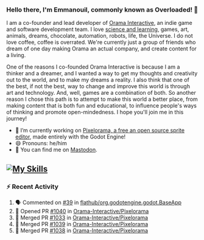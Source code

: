 ### Hello there, I'm Emmanouil, commonly known as Overloaded! 👋
I am a co-founder and lead developer of [Orama Interactive](https://www.oramainteractive.com/), an indie game and software development team. I love [science and learning](https://github.com/OverloadedOrama/KnowledgeBase), games, art, animals, dreams, chocolate, automation, robots, life, the Universe. I do not love coffee, coffee is overrated. We're currently just a group of friends who dream of one day making Orama an actual company, and create content for a living.

One of the reasons I co-founded Orama Interactive is because I am a thinker and a dreamer, and I wanted a way to get my thoughts and creativity out to the world, and to make my dreams a reality. I also think that one of the best, if not the best, way to change and improve this world is through art and technology. And, well, games are a combination of both. So another reason I chose this path is to attempt to make this world a better place, from making content that is both fun and educational, to influence people's ways of thinking and promote open-mindedness. I hope you'll join me in this journey!

- 🔭 I’m currently working on [Pixelorama, a free an open source sprite editor](https://github.com/Orama-Interactive/Pixelorama), made entirely with the Godot Engine!
- 😄 Pronouns: he/him
- 🐘 You can find me on <a rel="me" href="https://mastodon.social/@Overloaded">Mastodon</a>.

[![My Skills](https://skillicons.dev/icons?i=godot,py,cpp,cs,git,linux,html)](https://skillicons.dev)
---

### :zap: Recent Activity

<!--START_SECTION:activity-->
1. 🗣 Commented on [#39](https://github.com/flathub/org.godotengine.godot.BaseApp/issues/39#issuecomment-2246338419) in [flathub/org.godotengine.godot.BaseApp](https://github.com/flathub/org.godotengine.godot.BaseApp)
2. 💪 Opened PR [#1040](https://github.com/Orama-Interactive/Pixelorama/pull/1040) in [Orama-Interactive/Pixelorama](https://github.com/Orama-Interactive/Pixelorama)
3. 🎉 Merged PR [#1033](https://github.com/Orama-Interactive/Pixelorama/pull/1033) in [Orama-Interactive/Pixelorama](https://github.com/Orama-Interactive/Pixelorama)
4. 🎉 Merged PR [#1039](https://github.com/Orama-Interactive/Pixelorama/pull/1039) in [Orama-Interactive/Pixelorama](https://github.com/Orama-Interactive/Pixelorama)
5. 🎉 Merged PR [#1038](https://github.com/Orama-Interactive/Pixelorama/pull/1038) in [Orama-Interactive/Pixelorama](https://github.com/Orama-Interactive/Pixelorama)
<!--END_SECTION:activity-->

<!--
**OverloadedOrama/OverloadedOrama** is a ✨ _special_ ✨ repository because its `README.md` (this file) appears on your GitHub profile.

Here are some ideas to get you started:

- 👯 I’m looking to collaborate on ...
- 🤔 I’m looking for help with ...
- 💬 Ask me about ...
- 📫 How to reach me: ...
- ⚡ Fun fact: ...
-->
